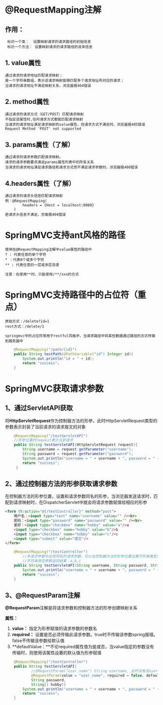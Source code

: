 # @RequestMapping注解

## 作用：

```
 标识一个类：  设置映射请求的请求路径的初始信息
 标识一个方法： 设置映射请求的请求路径的具体信息
```



## 1. value属性

```
通过请求的请求地址匹配请求映射；
是一个字符串数组，表示该请求映射能够匹配多个请求地址所对应的请求；
当请求的请求地址不满足映射关系，浏览器报404错误
```



## 2.  method属性

```
通过请求的请求方式（GET/POST）匹配请求映射
不指定该属性时,任何请求方式都能匹配请求映射
当请求的请求地址满足请求映射的value属性，但请求方式不满足时，浏览器报405错误   Request Method 'POST' not supported
```



## 3.  params属性（了解）

```
通过请求的请求参数匹配请求映射。
请求的请求参数要求满足params属性列表中的所有关系
当请求的请求地址满足请求路径和请求方式而不满足请求参数时，浏览器报400错误
```



## 4.headers属性（了解）

```
通过请求的请求头信息匹配请求映射
例：@RequestMapping(
		headers = {Host = localhost:8080}
	)
若请求头信息不满足，页面报404错误
```

# SpringMVC支持ant风格的路径

```
使用在@RequestMapping注解中value属性的路径中
? : 代表任意的单个字符
* ：代表0个或多个字符
** : 代表任意的一层或多层目录

注意：在使用**时，只能使用/**/xxx的方式
```

# SpringMVC支持路径中的占位符（重点）

```
原始方式：/delete?id=1
rest方式：/delete/1

springmvc中的占位符常用于restful风格中，当请求路径中将某些数据通过路径的方式传输到服务器中
```

```java
    @RequestMapping("/path/{id}")
    public String testPath(@PathVariable("id") Integer id){
        System.out.println("id = " + id);
        return "success";
    }
```

# SpringMVC获取请求参数

## 1、通过ServletAPI获取

将**HttpServletRequest**作为控制器方法的形参，此时HttpServletRequest类型的参数表示封装了当前请求的请求报文的对象

```java
    @RequestMapping("/testServletAPI")
    //形参位置的request表示当前请求
    public String testServletAPI(HttpServletRequest request){
        String username = request.getParameter("username");
        String password = request.getParameter("password");
        System.out.println("username = " + username + ", password = " + password);
        return "success";
     }
```

## 2、通过控制器方法的形参获取请求参数

在控制器方法的形参位置，设置和请求参数同名的形参，当浏览器发送请求时，匹配到请求映射时，在DispatcherServlet中就会将请求参数赋值给相应的形参

```html
<form th:action="@{/testController}" method="post">
    用户名：<input type="text" name="username" value="" /><br>
    密码：<input type="password" name="password" value="" /><br>
    爱好：<input type="checkbox" name="hobby" value="a"/>a
    <input type="checkbox" name="hobby" value="b"/>b
    <input type="checkbox" name="hobby" value="c"/>c
    <input type="submit" value="提交"/>
</form>
```



```java
    @RequestMapping("/testController")
		//多请求参数中出现同名的请求参数，可以在控制器方法的形参位置设置字符串类型或字符串数组接受此请求参数
		//字符串类型参数返回结果：a,b,c
    public String testServletAPI(String username, String password, String[] hobby){
        System.out.println("username = " + username + ", password = " + password + ", hobby = " + Arrays.toString(hobby));
        return "success";
    }
```

## 3、@RequestParam注解

**@RequestParam**注解是将请求参数和控制器方法的形参创建映射关系

**属性：** 

1.   **value：** 指定为形参赋值的请求参数的参数名
2.  **required：** 设置是否必须传输此请求参数。true时不传输该参数spring报错。false不传输该参数给默认值
3.  **defaultValue：**不论required属性值为是或否，当value指定的参数没有传输时，则使用该属性设置的默认值为形参赋值

```java
    @RequestMapping("/testController")
    public String testServletAPI(
            //@RequestParam("user_name") String username, 此时没有该user_name就报错
            @RequestParam(value = "user_name", required = false, defaultValue = "hehe") String username,
            String password,
            String[] hobby){
        System.out.println("username = " + username + ", password = " + password + ", hobby = " + Arrays.toString(hobby));
        return "success";
    }
```

